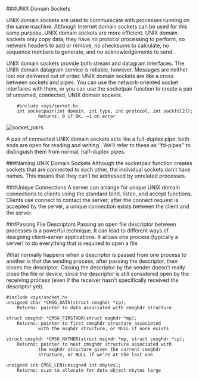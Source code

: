 
###UNIX Domain Sockets

UNIX domain sockets are used to communicate with processes running on the same
machine. Although Internet domain sockets can be used for this same purpose,
UNIX domain sockets are more efficient. UNIX domain sockets only copy data; they
have no protocol processing to perform, no network headers to add or remove, no
checksums to calculate, no sequence numbers to generate, and no acknowledgements
to send.

UNIX domain sockets provide both stream and datagram interfaces. The UNIX
domain datagram service is reliable, however. Messages are neither lost nor
delivered out of order. UNIX domain sockets are like a cross between sockets and
pipes.  You can use the network-oriented socket interfaces with them, or you can
use the socketpair function to create a pair of unnamed, connected, UNIX domain
sockets.

        #include <sys/socket.h>
        int socketpair(int domain, int type, int protocol, int sockfd[2]);
                Returns: 0 if OK, −1 on error


<img src="{{ IMAGE_PATH }}/APUE/socketpair.png" alt="socket_pairs" title="socket_pairs" />

A pair of connected UNIX domain sockets acts like a full-duplex pipe: both ends
are open for reading and writing . We’ll refer to these as ‘‘fd-pipes’’ to
distinguish them from normal, half-duplex pipes.

###Naming UNIX Domain Sockets
Although the socketpair function creates sockets that are connected to each
other, the individual sockets don’t have names. This means that they can’t be
addressed by unrelated processes.

###Unique Connections
A server can arrange for unique UNIX domain connections to clients using the
standard bind, listen, and accept functions. Clients use connect to contact the
server; after the connect request is accepted by the server, a unique connection
exists between the client and the server.

###Passing File Descriptors
Passing an open file descriptor between processes is a powerful technique. It
can lead to different ways of designing client–server applications. It allows
one process (typically a server) to do everything that is required to open a
file

What normally happens when a descriptor is passed from one process to another is
that the sending process, after passing the descriptor, then closes the
descriptor. Closing the descriptor by the sender doesn’t really close the file
or device, since the descriptor is still considered open by the receiving
process (even if the receiver hasn’t specifically received the descriptor yet).

    #include <sys/socket.h>
    unsigned char *CMSG_DATA(struct cmsghdr *cp);
        Returns: pointer to data associated with cmsghdr structure

    struct cmsghdr *CMSG_FIRSTHDR(struct msghdr *mp);
        Returns: pointer to first cmsghdr structure associated
                with the msghdr structure, or NULL if none exists

    struct cmsghdr *CMSG_NXTHDR(struct msghdr *mp, struct cmsghdr *cp);
        Returns: pointer to next cmsghdr structure associated with
                the msghdr structure given the current cmsghdr
                structure, or NULL if we’re at the last one

    unsigned int CMSG_LEN(unsigned int nbytes);
        Returns: size to allocate for data object nbytes large


